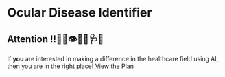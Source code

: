 # Ocular Disease Identifier

## Attention :bangbang::loudspeaker::bell::eye::health_worker::stethoscope::hospital:

If **you** are interested in making a difference in the healthcare field using AI, then you are in the right place!
[View the Plan](./PLAN.md)
